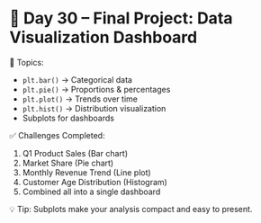 # 📘 Day 30 – Final Project: Data Visualization Dashboard

🎯 Topics:
- `plt.bar()` → Categorical data
- `plt.pie()` → Proportions & percentages
- `plt.plot()` → Trends over time
- `plt.hist()` → Distribution visualization
- Subplots for dashboards

✅ Challenges Completed:
1. Q1 Product Sales (Bar chart)
2. Market Share (Pie chart)
3. Monthly Revenue Trend (Line plot)
4. Customer Age Distribution (Histogram)
5. Combined all into a single dashboard

💡 Tip:
Subplots make your analysis compact and easy to present.